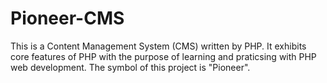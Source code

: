 # Pioneer-CMS
This is a Content Management System (CMS) written by PHP. It exhibits core features of PHP with the purpose of learning and praticsing with PHP web development. The symbol of this project is  "Pioneer". 
